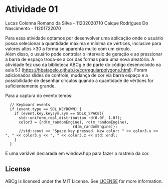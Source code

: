 # Atividade 01 
Lucas Colonna Romano da Silva - 11202020710
Caique Rodrigues Do Nascimento - 11201722070

Para essa atividade optamos por desenvolver uma aplicação onde o usuário possa selecionar a quantidade máxima e mínima de vértices, inclusive para valores altos >30 a forma se aparenta muito com um círculo.  
Além disso, o usuário pode controlar o intervalo de geração e ao pressionar a barra de espaço troca-se a cor das formas para uma nova aleatória. 
A atividade fez uso da biblioteca ABCg e de parte do código desenvolvido na aula 5.1 (https://hbatagelo.github.io/cg/regularpolygons.html). Foram adicionados slides de controle, mudança de cor via barra espaço e a possibilidade de desenhar círculos quando a quantidade de vértices for suficientemente grande.

Para a captura do evento temos: 
```void Window::onEvent(SDL_Event const &event) {
  // Keyboard events
  if (event.type == SDL_KEYDOWN) {
    if (event.key.keysym.sym == SDLK_SPACE){
      std::uniform_real_distribution rd(0.0f, 1.0f);
      color3 = {rd(m_randomEngine), rd(m_randomEngine),
                              rd(m_randomEngine)};
      //std::cout << "Space key pressed. New color: " << color3.x << ", " << color3.y << ", " << color3.z << std::endl;
    }
  } 
```
E uma variável declarada em window.hpp para fazer o rastreio da cor. 

## License

ABCg is licensed under the MIT License. See [LICENSE](https://github.com/hbatagelo/abcg/blob/main/LICENSE) for more information.


